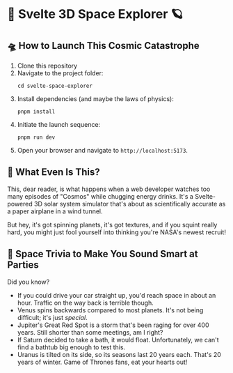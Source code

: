 # 🚀 Svelte 3D Space Explorer 🪐

## 🛸 How to Launch This Cosmic Catastrophe

1. Clone this repository
2. Navigate to the project folder:
   ```
   cd svelte-space-explorer
   ```
3. Install dependencies (and maybe the laws of physics):
   ```
   pnpm install
   ```
4. Initiate the launch sequence:
   ```
   pnpm run dev
   ```
5. Open your browser and navigate to `http://localhost:5173`. 

## 🌌 What Even Is This?

This, dear reader, is what happens when a web developer watches too many episodes of "Cosmos" while chugging energy drinks. It's a Svelte-powered 3D solar system simulator that's about as scientifically accurate as a paper airplane in a wind tunnel.

But hey, it's got spinning planets, it's got textures, and if you squint really hard, you might just fool yourself into thinking you're NASA's newest recruit!

## 🧠 Space Trivia to Make You Sound Smart at Parties

Did you know?

- If you could drive your car straight up, you'd reach space in about an hour. Traffic on the way back is terrible though.
- Venus spins backwards compared to most planets. It's not being difficult; it's just *special*.
- Jupiter's Great Red Spot is a storm that's been raging for over 400 years. Still shorter than some meetings, am I right?
- If Saturn decided to take a bath, it would float. Unfortunately, we can't find a bathtub big enough to test this.
- Uranus is tilted on its side, so its seasons last 20 years each. That's 20 years of winter. Game of Thrones fans, eat your hearts out!

